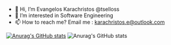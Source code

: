 - 👋 Hi, I’m Evangelos Karachristos @tselloss
- 👀 I’m interested in Software Engineering
- 📫 How to reach me? Email me : karachristos.e@outlook.com

[![Anurag's GitHub stats](https://github-readme-stats.vercel.app/api?username=tselloss)](https://github.com/anuraghazra/github-readme-stats)
![Anurag's GitHub stats](https://github-readme-stats.vercel.app/api?username=tselloss&count_private=true)
